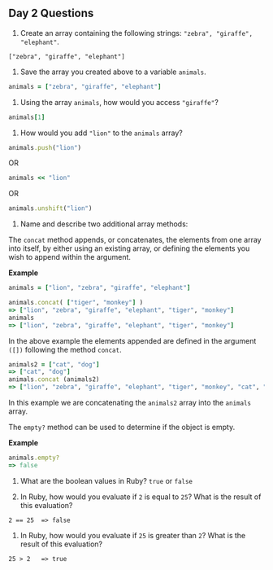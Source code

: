 ## Day 2 Questions

1. Create an array containing the following strings: `"zebra", "giraffe", "elephant"`.

`["zebra", "giraffe", "elephant"]`

1. Save the array you created above to a variable `animals`.
```ruby
animals = ["zebra", "giraffe", "elephant"]
```

1. Using the array `animals`, how would you access `"giraffe"`?
```ruby
animals[1]
```

1. How would you add `"lion"` to the `animals` array?
```ruby
animals.push("lion")
```
OR
```ruby
animals << "lion"
```
OR
```ruby
animals.unshift("lion")
```

1. Name and describe two additional array methods:

The `concat` method appends, or concatenates, the elements from one array into itself, by either using an existing array, or defining the elements you wish to append within the argument.

__Example__
```ruby
animals = ["lion", "zebra", "giraffe", "elephant"]

animals.concat( ["tiger", "monkey"] )
=> ["lion", "zebra", "giraffe", "elephant", "tiger", "monkey"]
animals
=> ["lion", "zebra", "giraffe", "elephant", "tiger", "monkey"]
```
In the above example the elements appended are defined in the argument `([])` following the method `concat`.

```ruby
animals2 = ["cat", "dog"]
=> ["cat", "dog"]
animals.concat (animals2)
=> ["lion", "zebra", "giraffe", "elephant", "tiger", "monkey", "cat", "dog"]
```
In this example we are concatenating the `animals2` array into the `animals` array.


The `empty?` method can be used to determine if the object is empty.

__Example__
```ruby
animals.empty?
=> false
```

1. What are the boolean values in Ruby?
`true` or `false`

1. In Ruby, how would you evaluate if `2` is equal to `25`? What is the result of this evaluation?

`2 == 25  => false`

1. In Ruby, how would you evaluate if `25` is greater than `2`? What is the result of this evaluation?

`25 > 2   => true`
